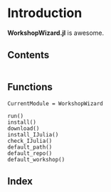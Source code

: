 # Introduction

**WorkshopWizard.jl** is awesome.

## Contents

```@contents
```

## Functions

```@meta
CurrentModule = WorkshopWizard
```

```@docs
run()
install()
download()
install_IJulia()
check_IJulia()
default_path()
default_repo()
default_workshop()
```

## Index

```@index
```
